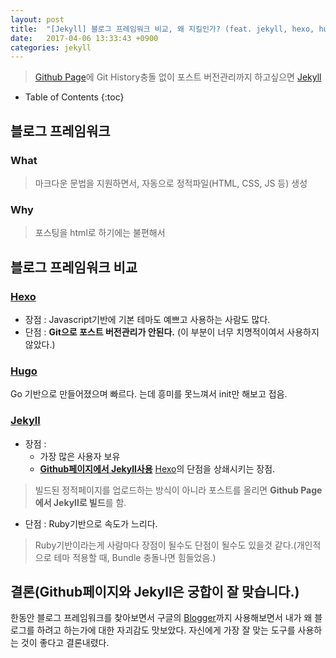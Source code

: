 ```yaml
---
layout: post
title:  "[Jekyll] 블로그 프레임워크 비교, 왜 지킬인가? (feat. jekyll, hexo, hugo)"
date:   2017-04-06 13:33:43 +0900
categories: jekyll
---
```


>[Github Page](https://pages.github.com)에 Git History충돌 없이 포스트 버전관리까지 하고싶으면 [Jekyll](https://jekyllrb-ko.github.io)

* Table of Contents
{:toc}

## 블로그 프레임워크

### What

>마크다운 문법을 지원하면서, 자동으로 정적파일(HTML, CSS, JS 등) 생성

### Why

>포스팅을 html로 하기에는 불편해서


## 블로그 프레임워크 비교

### [Hexo](http://hexo.io)

* 장점 : Javascript기반에 기본 테마도 예쁘고 사용하는 사람도 많다.
* 단점 : **Git으로 포스트 버전관리가 안된다.** (이 부분이 너무 치명적이여서 사용하지 않았다.)

### [Hugo](https://gohugo.io)

Go 기반으로 만들어졌으며 빠르다. 는데 흥미를 못느껴서 init만 해보고 접음.

### [Jekyll](https://jekyllrb-ko.github.io)

* 장점 :
    * 가장 많은 사용자 보유
    * **[Github페이지에서 Jekyll사용](https://help.github.com/articles/using-jekyll-as-a-static-site-generator-with-github-pages/)** [Hexo](#1-hexo)의 단점을 상쇄시키는 장점.
>빌드된 정적페이지를 업로드하는 방식이 아니라 포스트를 올리면 **Github Page에서 Jekyll로 빌드**를 함.
* 단점 : Ruby기반으로 속도가 느리다.
>Ruby기반이라는게 사람마다 장점이 될수도 단점이 될수도 있을것 같다.(개인적으로 테마 적용할 때, Bundle 충돌나면 힘들었음.)

## 결론(Github페이지와 Jekyll은 궁합이 잘 맞습니다.)

한동안 블로그 프레임워크를 찾아보면서 구글의 [Blogger](https://www.blogger.com/)까지  사용해보면서 내가 왜 블로그를 하려고 하는가에 대한 자괴감도 맛보았다. 자신에게 가장 잘 맞는 도구를 사용하는 것이 좋다고 결론내렸다.

